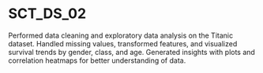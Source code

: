 # SCT_DS_02
Performed data cleaning and exploratory data analysis on the Titanic dataset. Handled missing values, transformed features, and visualized survival trends by gender, class, and age. Generated insights with plots and correlation heatmaps for better understanding of data.
